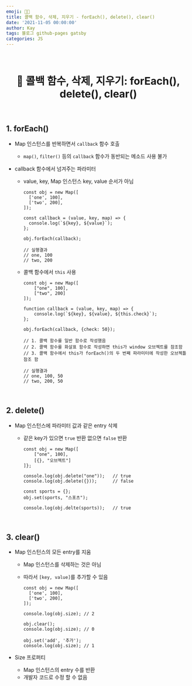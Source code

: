 ```yaml
---
emoji: 👨‍💻
title: 콜백 함수, 삭제, 지우기 - forEach(), delete(), clear()
date: '2021-11-05 00:00:00'
author: Kay
tags: 블로그 github-pages gatsby
categories: JS
---
```


<br>

<h1 align="center">
  👋  콜백 함수, 삭제, 지우기: forEach(), delete(), clear()
</h1>

<br>

## 1. forEach()

- Map 인스턴스를 반복하면서 `callback` 함수 호출
  - `map()`, `filter()` 등의 `callback` 함수가 동반되는 메소드 사용 불가
- callback 함수에서 넘겨주는 파라미터

  - value, key, Map 인스턴스 key, value 순서가 아님

    ```tsx
    const obj = new Map([
      ['one', 100],
      ['two', 200],
    ]);

    const callback = (value, key, map) => {
      console.log(`${key}, ${value}`);
    };

    obj.forEach(callback);

    // 실행결과
    // one, 100
    // two, 200
    ```

  - 콜백 함수에서 `this` 사용

    ```tsx
    const obj = new Map([
    	["one", 100],
    	["two", 200]
    ]);

    function callback = (value, key, map) => {
    	console.log(`${key}, ${value}, ${this.check}`);
    };

    obj.forEach(callback, {check: 50});

    // 1. 콜백 함수를 일반 함수로 작성했음
    // 2. 콜백 함수를 화살표 함수로 작성하면 this가 window 오브젝트를 참조함
    // 3. 콜백 함수에서 this가 forEach()의 두 번째 파라미터에 작성한 오브젝틀 참조 함

    // 실행결과
    // one, 100, 50
    // two, 200, 50
    ```

<br>

## 2. delete()

- Map 인스턴스에 파라미터 값과 같은 entry 삭제

  - 같은 key가 있으면 `true` 반환 없으면 `false` 반환

    ```tsx
    const obj = new Map([
    	["one", 100],
    	[{}, "오브젝트"]
    ]};

    console.log(obj.delete("one"));   // true
    console.log(obj.delete({}));      // false

    const sports = {};
    obj.set(sports, "스포츠");

    console.log(obj.delte(sports));   // true
    ```

<br>

## 3. clear()

- Map 인스턴스의 모든 entry를 지움

  - Map 인스턴스를 삭제하는 것은 아님
  - 따라서 `[key, value]`를 추가할 수 있음

    ```tsx
    const obj = new Map([
      ['one', 100],
      ['two', 200],
    ]);

    console.log(obj.size); // 2

    obj.clear();
    console.log(obj.size); // 0

    obj.set('add', '추가');
    console.log(obj.size); // 1
    ```

- Size 프로퍼티
  - Map 인스턴스의 entry 수를 반환
  - 개발자 코드로 수정 할 수 없음

```toc

```
